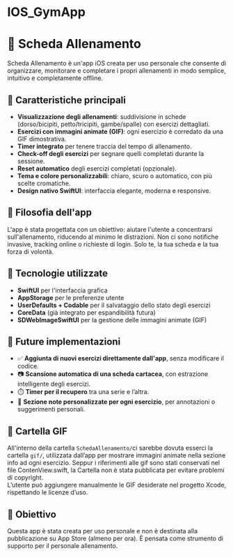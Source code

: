 # IOS_GymApp

# 💪 Scheda Allenamento

Scheda Allenamento è un'app iOS creata per uso personale che consente di organizzare, monitorare e completare i propri allenamenti in modo semplice, intuitivo e completamente offline.

## 📱 Caratteristiche principali

- **Visualizzazione degli allenamenti**: suddivisione in schede (dorso/bicipiti, petto/tricipiti, gambe/spalle) con esercizi dettagliati.
- **Esercizi con immagini animate (GIF)**: ogni esercizio è corredato da una GIF dimostrativa.
- **Timer integrato** per tenere traccia del tempo di allenamento.
- **Check-off degli esercizi** per segnare quelli completati durante la sessione.
- **Reset automatico** degli esercizi completati (opzionale).
- **Tema e colore personalizzabili**: chiaro, scuro o automatico, con più scelte cromatiche.
- **Design nativo SwiftUI**: interfaccia elegante, moderna e responsive.

## 🧠 Filosofia dell'app

L'app è stata progettata con un obiettivo: aiutare l'utente a concentrarsi sull'allenamento, riducendo al minimo le distrazioni. Non ci sono notifiche invasive, tracking online o richieste di login. Solo te, la tua scheda e la tua forza di volontà.

## 🔧 Tecnologie utilizzate

- **SwiftUI** per l'interfaccia grafica
- **AppStorage** per le preferenze utente
- **UserDefaults + Codable** per il salvataggio dello stato degli esercizi
- **CoreData** (già integrato per espandibilità futura)
- **SDWebImageSwiftUI** per la gestione delle immagini animate (GIF)

## 🚀 Future implementazioni

- ✅ **Aggiunta di nuovi esercizi direttamente dall'app**, senza modificare il codice.
- 📷 **Scansione automatica di una scheda cartacea**, con estrazione intelligente degli esercizi.
- ⏱️ **Timer per il recupero** tra una serie e l’altra.
- 📝 **Sezione note personalizzate per ogni esercizio**, per annotazioni o suggerimenti personali.

## 📂 Cartella GIF

All'interno della cartella `SchedaAllenamento/`ci sarebbe dovuta esserci la cartella `gif/`, utilizzata dall’app per mostrare immagini animate nella sezione info ad ogni esercizio.
Seppur i riferimenti alle gif sono stati conservati nel file ContenView.swift, la Cartella non è stata pubblicata per evitare problemi di copyright.  
L’utente può aggiungere manualmente le GIF desiderate nel progetto Xcode, rispettando le licenze d’uso.

## 🎯 Obiettivo

Questa app è stata creata per uso personale e non è destinata alla pubblicazione su App Store (almeno per ora). 
È pensata come strumento di supporto per il personale allenamento.

